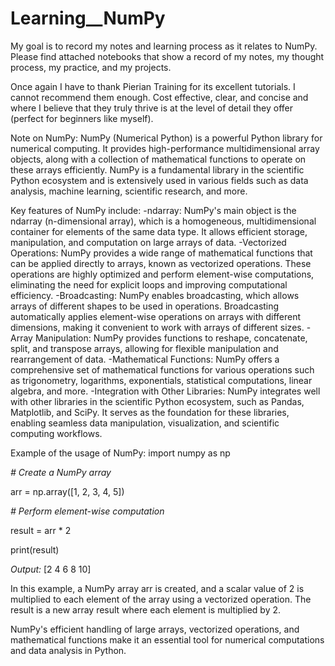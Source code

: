 # Learning__NumPy

My goal is to record my notes and learning process as it relates to NumPy. Please find attached notebooks that show a record of my notes, my thought process, my practice, and my projects.

Once again I have to thank Pierian Training for its excellent tutorials. I cannot recommend them enough. Cost effective, clear, and concise and where I believe that they truly thrive is at the level of detail they offer (perfect for beginners like myself).

Note on NumPy:
NumPy (Numerical Python) is a powerful Python library for numerical computing. It provides high-performance multidimensional array objects, along with a collection of mathematical functions to operate on these arrays efficiently. NumPy is a fundamental library in the scientific Python ecosystem and is extensively used in various fields such as data analysis, machine learning, scientific research, and more.

Key features of NumPy include:
-ndarray: NumPy's main object is the ndarray (n-dimensional array), which is a homogeneous, multidimensional container for elements of the same data type. It allows efficient storage, manipulation, and computation on large arrays of data.
-Vectorized Operations: NumPy provides a wide range of mathematical functions that can be applied directly to arrays, known as vectorized operations. These operations are highly optimized and perform element-wise computations, eliminating the need for explicit loops and improving computational efficiency.
-Broadcasting: NumPy enables broadcasting, which allows arrays of different shapes to be used in operations. Broadcasting automatically applies element-wise operations on arrays with different dimensions, making it convenient to work with arrays of different sizes.
-Array Manipulation: NumPy provides functions to reshape, concatenate, split, and transpose arrays, allowing for flexible manipulation and rearrangement of data.
-Mathematical Functions: NumPy offers a comprehensive set of mathematical functions for various operations such as trigonometry, logarithms, exponentials, statistical computations, linear algebra, and more.
-Integration with Other Libraries: NumPy integrates well with other libraries in the scientific Python ecosystem, such as Pandas, Matplotlib, and SciPy. It serves as the foundation for these libraries, enabling seamless data manipulation, visualization, and scientific computing workflows.

Example of the usage of NumPy:
import numpy as np

*# Create a NumPy array*

arr = np.array([1, 2, 3, 4, 5])

*# Perform element-wise computation*

result = arr * 2

print(result)  

*Output:* [2 4 6 8 10]

In this example, a NumPy array arr is created, and a scalar value of 2 is multiplied to each element of the array using a vectorized operation. The result is a new array result where each element is multiplied by 2.

NumPy's efficient handling of large arrays, vectorized operations, and mathematical functions make it an essential tool for numerical computations and data analysis in Python.

